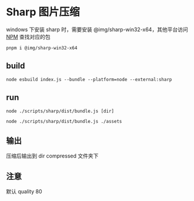 # Sharp 图片压缩

windows 下安装 sharp 时，需要安装 @img/sharp-win32-x64，其他平台访问 [NPM](https://www.npmjs.com/search?q=%40img%2Fsharp&page=0&perPage=20) 查找对应的包

```
pnpm i @img/sharp-win32-x64
```

## build

```
node esbuild index.js --bundle --platform=node --external:sharp
```

## run

```
node ./scripts/sharp/dist/bundle.js [dir]
```

```
node ./scripts/sharp/dist/bundle.js ./assets
```

## 输出

压缩后输出到 dir compressed 文件夹下

## 注意

默认 quality 80
